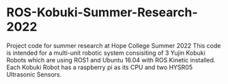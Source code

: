 # ROS-Kobuki-Summer-Research-2022
Project code for summer research at Hope College Summer 2022
This code is intended for a multi-unit robotic system consisiting of 3 Yujin Kobuki Robots 
which are using ROS1 and Ubuntu 16.04 with ROS Kinetic installed. Each Kobuki Robot has a raspberry pi as its CPU and two HYSR05 Ultrasonic Sensors.
